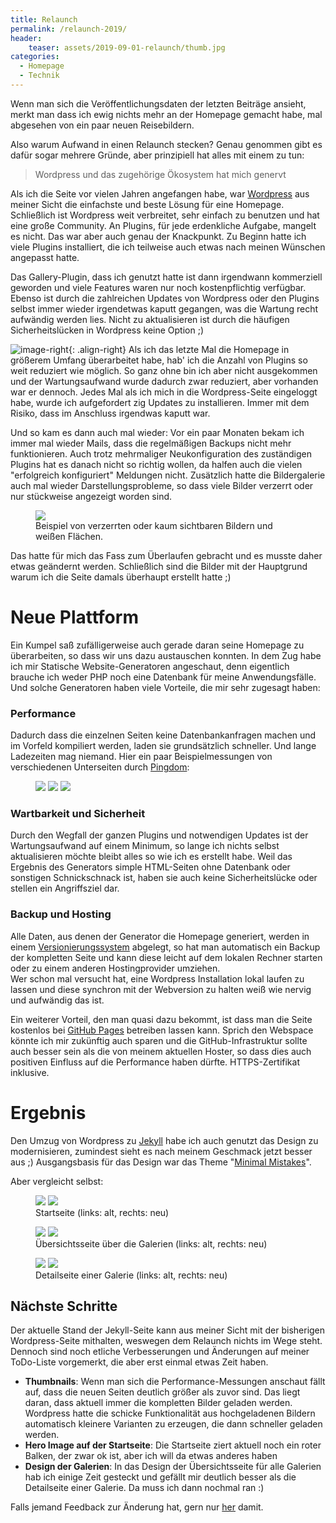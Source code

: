 ```yaml
---
title: Relaunch
permalink: /relaunch-2019/
header:
    teaser: assets/2019-09-01-relaunch/thumb.jpg
categories:
  - Homepage
  - Technik
---
```


Wenn man sich die Veröffentlichungsdaten der letzten Beiträge ansieht, merkt man dass ich ewig nichts mehr an der Homepage gemacht habe, mal abgesehen von ein paar neuen Reisebildern.

Also warum Aufwand in einen Relaunch stecken?
Genau genommen gibt es dafür sogar mehrere Gründe, aber prinzipiell hat alles mit einem zu tun:

> Wordpress und das zugehörige Ökosystem hat mich genervt

Als ich die Seite vor vielen Jahren angefangen habe, war [Wordpress](https://de.wordpress.org/) aus meiner Sicht die einfachste und beste Lösung für eine Homepage.
Schließlich ist Wordpress weit verbreitet, sehr einfach zu benutzen und hat eine große Community. An Plugins, für jede erdenkliche Aufgabe, mangelt es nicht.
Das war aber auch genau der Knackpunkt. Zu Beginn hatte ich viele Plugins installiert, die ich teilweise auch etwas nach meinen Wünschen angepasst hatte.

Das Gallery-Plugin, dass ich genutzt hatte ist dann irgendwann kommerziell geworden und viele Features waren nur noch kostenpflichtig verfügbar. 
Ebenso ist durch die zahlreichen Updates von Wordpress oder den Plugins selbst immer wieder irgendetwas kaputt gegangen, was die Wartung recht aufwändig werden lies.
Nicht zu aktualisieren ist durch die häufigen Sicherheitslücken in Wordpress keine Option ;)

![image-right](/assets/2019-09-01-relaunch/updates.jpg){: .align-right}
Als ich das letzte Mal die Homepage in größerem Umfang überarbeitet habe, hab' ich die Anzahl von Plugins so weit reduziert wie möglich. 
So ganz ohne bin ich aber nicht ausgekommen und der Wartungsaufwand wurde dadurch zwar reduziert, aber vorhanden war er dennoch. 
Jedes Mal als ich mich in die Wordpress-Seite eingeloggt habe, wurde ich aufgefordert zig Updates zu installieren. Immer mit dem Risiko, dass im Anschluss irgendwas kaputt war.

Und so kam es dann auch mal wieder: Vor ein paar Monaten bekam ich immer mal wieder Mails, dass die regelmäßigen Backups nicht mehr funktionieren. 
Auch trotz mehrmaliger Neukonfiguration des zuständigen Plugins hat es danach nicht so richtig wollen, da halfen auch die vielen "erfolgreich konfiguriert" Meldungen nicht. 
Zusätzlich hatte die Bildergalerie auch mal wieder Darstellungsprobleme, so dass viele Bilder verzerrt oder nur stückweise angezeigt worden sind.

<figure>
	<a href="/assets/2019-09-01-relaunch/broken_gallery.jpg"><img src="/assets/2019-09-01-relaunch/broken_gallery.jpg"></a>
	<figcaption>Beispiel von verzerrten oder kaum sichtbaren Bildern und weißen Flächen.</figcaption>
</figure>

Das hatte für mich das Fass zum Überlaufen gebracht und es musste daher etwas geändernt werden. Schließlich sind die Bilder mit der Hauptgrund warum ich die Seite damals überhaupt erstellt hatte ;)

# Neue Plattform

Ein Kumpel saß zufälligerweise auch gerade daran seine Homepage zu überarbeiten, so dass wir uns dazu austauschen konnten. 
In dem Zug habe ich mir Statische Website-Generatoren angeschaut, denn eigentlich brauche ich weder PHP noch eine Datenbank für meine Anwendungsfälle. 
Und solche Generatoren haben viele Vorteile, die mir sehr zugesagt haben:

### Performance 
Dadurch dass die einzelnen Seiten keine Datenbankanfragen machen und im Vorfeld kompiliert werden, laden sie grundsätzlich schneller.
Und lange Ladezeiten mag niemand.
Hier ein paar Beispielmessungen von verschiedenen Unterseiten durch [Pingdom](https://tools.pingdom.com/):

<figure class="third">
	<a href="/assets/2019-09-01-relaunch/pingdom_startseite.jpg"><img src="/assets/2019-09-01-relaunch/pingdom_startseite.jpg"></a>
	<a href="/assets/2019-09-01-relaunch/pingdom_uebersicht.jpg"><img src="/assets/2019-09-01-relaunch/pingdom_uebersicht.jpg"></a>
	<a href="/assets/2019-09-01-relaunch/pingdom_gallery.jpg"><img src="/assets/2019-09-01-relaunch/pingdom_gallery.jpg"></a>
</figure>

### Wartbarkeit und Sicherheit
Durch den Wegfall der ganzen Plugins und notwendigen Updates ist der Wartungsaufwand auf einem Minimum, so lange ich nichts selbst aktualisieren möchte bleibt alles so wie ich es erstellt habe.
Weil das Ergebnis des Generators simple HTML-Seiten ohne Datenbank oder sonstigen Schnickschnack ist, haben sie auch keine Sicherheitslücke oder stellen ein Angriffsziel dar. 

### Backup und Hosting
Alle Daten, aus denen der Generator die Homepage generiert, werden in einem [Versionierungssystem](https://git-scm.com/) abgelegt, 
so hat man automatisch ein Backup der kompletten Seite und kann diese leicht auf dem lokalen Rechner starten oder zu einem anderen Hostingprovider umziehen.       
Wer schon mal versucht hat, eine Wordpress Installation lokal laufen zu lassen und diese synchron mit der Webversion zu halten weiß wie nervig und aufwändig das ist.

Ein weiterer Vorteil, den man quasi dazu bekommt, ist dass man die Seite kostenlos bei [GitHub Pages](https://pages.github.com/) betreiben lassen kann. 
Sprich den Webspace könnte ich mir zukünftig auch sparen und die GitHub-Infrastruktur sollte auch besser sein als die von meinem aktuellen Hoster, 
so dass dies auch positiven Einfluss auf die Performance haben dürfte. HTTPS-Zertifikat inklusive.

# Ergebnis
Den Umzug von Wordpress zu [Jekyll](https://jekyllrb.com/) habe ich auch genutzt das Design zu modernisieren, zumindest sieht es nach meinem Geschmack jetzt besser aus ;)
Ausgangsbasis für das Design war das Theme "[Minimal Mistakes](https://github.com/mmistakes/minimal-mistakes)".

Aber vergleicht selbst:

<figure class="half">
	<a href="/assets/2019-09-01-relaunch/home_old.jpg"><img src="/assets/2019-09-01-relaunch/home_old.jpg"></a>
	<a href="/assets/2019-09-01-relaunch/home_new.jpg"><img src="/assets/2019-09-01-relaunch/home_new.jpg"></a>
	<figcaption>Startseite (links: alt, rechts: neu)</figcaption>
</figure>

<figure class="half">
	<a href="/assets/2019-09-01-relaunch/overview_old.jpg"><img src="/assets/2019-09-01-relaunch/overview_old.jpg"></a>
    <a href="/assets/2019-09-01-relaunch/overview_new.jpg"><img src="/assets/2019-09-01-relaunch/overview_new.jpg"></a>	
    <figcaption>Übersichtsseite über die Galerien (links: alt, rechts: neu)</figcaption>
</figure>

<figure class="half">
    <a href="/assets/2019-09-01-relaunch/gallery_old.jpg"><img src="/assets/2019-09-01-relaunch/gallery_old.jpg"></a>
    <a href="/assets/2019-09-01-relaunch/gallery_new.jpg"><img src="/assets/2019-09-01-relaunch/gallery_new.jpg"></a>
    <figcaption>Detailseite einer Galerie (links: alt, rechts: neu)</figcaption>
</figure>

## Nächste Schritte
Der aktuelle Stand der Jekyll-Seite kann aus meiner Sicht mit der bisherigen Wordpress-Seite mithalten, weswegen dem Relaunch nichts im Wege steht.
Dennoch sind noch etliche Verbesserungen und Änderungen auf meiner ToDo-Liste vorgemerkt, die aber erst einmal etwas Zeit haben.

- __Thumbnails__: Wenn man sich die Performance-Messungen anschaut fällt auf, dass die neuen Seiten deutlich größer als zuvor sind. 
Das liegt daran, dass aktuell immer die kompletten Bilder geladen werden. 
Wordpress hatte die schicke Funktionalität aus hochgeladenen Bildern automatisch kleinere Varianten zu erzeugen, die dann schneller geladen werden.  
- __Hero Image auf der Startseite__: Die Startseite ziert aktuell noch ein roter Balken, der zwar ok ist, aber ich will da etwas anderes haben
- __Design der Galerien__: In das Design der Übersichtsseite für alle Galerien hab ich einige Zeit gesteckt und gefällt mir deutlich besser als die Detailseite einer Galerie. Da muss ich dann nochmal ran :)

Falls jemand Feedback zur Änderung hat, gern nur [her](/contact/) damit. 